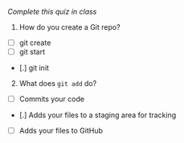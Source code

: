*Complete this quiz in class*

1. How do you create a Git repo?

- [ ] git create
- [ ] git start
- [.] git init

2. What does `git add` do?

- [ ] Commits your code
- [.] Adds your files to a staging area for tracking
- [ ] Adds your files to GitHub

